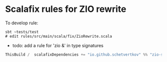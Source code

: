 # Scalafix rules for ZIO rewrite

To develop rule:
```
sbt ~tests/test
# edit rules/src/main/scala/fix/ZioRewrite.scala
```

* todo: add a rule for 'zio &' in type signatures



```scala
ThisBuild /  scalafixDependencies += "io.github.schetvertkov" %% "zio-scalafix-rules" % "<version>"
```
